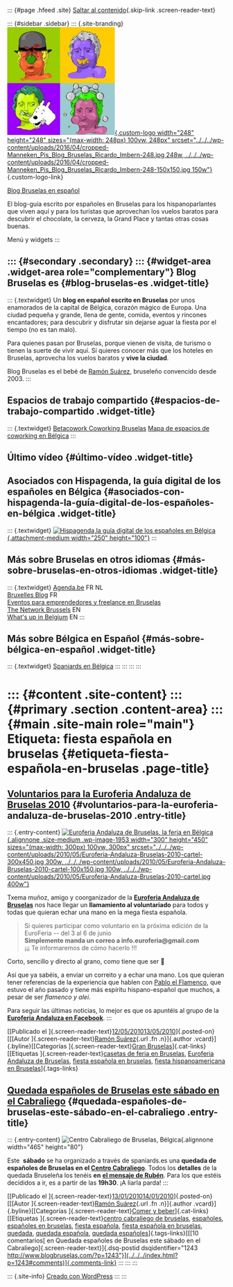 ::: {#page .hfeed .site}
[Saltar al contenido](index.html#content){.skip-link
.screen-reader-text}

::: {#sidebar .sidebar}
::: {.site-branding}
[![](../../../wp-content/uploads/2016/04/cropped-Manneken_Pis_Blog_Bruselas_Ricardo_Imbern-248.jpg){.custom-logo
width="248" height="248" sizes="(max-width: 248px) 100vw, 248px"
srcset="../../../wp-content/uploads/2016/04/cropped-Manneken_Pis_Blog_Bruselas_Ricardo_Imbern-248.jpg 248w, ../../../wp-content/uploads/2016/04/cropped-Manneken_Pis_Blog_Bruselas_Ricardo_Imbern-248-150x150.jpg 150w"}](../../../index.html){.custom-logo-link}

[Blog Bruselas en español](../../../index.html)

El blog-guía escrito por españoles en Bruselas para los hispanoparlantes
que viven aquí y para los turistas que aprovechan los vuelos baratos
para descubrir el chocolate, la cerveza, la Grand Place y tantas otras
cosas buenas.

Menú y widgets
:::

::: {#secondary .secondary}
::: {#widget-area .widget-area role="complementary"}
Blog Bruselas es {#blog-bruselas-es .widget-title}
----------------

::: {.textwidget}
Un **blog en español escrito en Bruselas** por unos enamorados de la
capital de Bélgica, corazón mágico de Europa. Una ciudad pequeña y
grande, llena de gente, comida, eventos y rincones encantadores; para
descubrir y disfrutar sin dejarse aguar la fiesta por el tiempo (no es
tan malo).

Para quienes pasan por Bruselas, porque vienen de visita, de turismo o
tienen la suerte de vivir aquí. Sí quieres conocer más que los hoteles
en Bruselas, aprovecha los vuelos baratos y **vive la ciudad**.

Blog Bruselas es el bebé de [Ramón Suárez](http://www.ramonsuarez.com),
bruseleño convencido desde 2003.
:::

Espacios de trabajo compartido {#espacios-de-trabajo-compartido .widget-title}
------------------------------

::: {.textwidget}
[Betacowork Coworking Bruselas](http://www.betacowork.com) [Mapa de
espacios de coworking en Bélgica](http://coworkingbelgium.com)
:::

Último vídeo {#último-vídeo .widget-title}
------------

Asociados con Hispagenda, la guía digital de los españoles en Bélgica {#asociados-con-hispagenda-la-guía-digital-de-los-españoles-en-bélgica .widget-title}
---------------------------------------------------------------------

::: {.textwidget}
[![Hispagenda,la guía digital de los españoles en
Bélgica](../../../wp-content/uploads/2010/04/Hispagenda-250px.gif "Hispagenda, la guía digital de los españoles en Bélgica"){.attachment-medium
width="250" height="100"}](http://www.hispagenda.com)
:::

Más sobre Bruselas en otros idiomas {#más-sobre-bruselas-en-otros-idiomas .widget-title}
-----------------------------------

::: {.textwidget}
[Agenda.be](http://www.agenda.be) FR NL\
[Bruxelles Blog](http://www.bxlblog.be/) FR\
[Eventos para emprendedores y freelance en
Bruselas](http://www.betacowork.com/events/)\
[The Network
Brussels](http://groups.yahoo.com/group/TheNetworkBrussels/) EN\
[What\'s up in Belgium](http://www.whatsupin.be/) EN
:::

Más sobre Bélgica en Español {#más-sobre-bélgica-en-español .widget-title}
----------------------------

::: {.textwidget}
[Spaniards en Bélgica](http://www.spaniards.es/paises/belgica)
:::
:::
:::
:::

::: {#content .site-content}
::: {#primary .section .content-area}
::: {#main .site-main role="main"}
Etiqueta: fiesta española en bruselas {#etiqueta-fiesta-española-en-bruselas .page-title}
=====================================

[Voluntarios para la Euroferia Andaluza de Bruselas 2010](../../../index.html?p=1952) {#voluntarios-para-la-euroferia-andaluza-de-bruselas-2010 .entry-title}
-------------------------------------------------------------------------------------

::: {.entry-content}
[![Euroferia Andaluza de Bruselas, la feria en
Bélgica](../../../wp-content/uploads/2010/05/Euroferia-Andaluza-Bruselas-2010-cartel-300x450.jpg){.alignnone
.size-medium .wp-image-1953 width="300" height="450"
sizes="(max-width: 300px) 100vw, 300px"
srcset="../../../wp-content/uploads/2010/05/Euroferia-Andaluza-Bruselas-2010-cartel-300x450.jpg 300w, ../../../wp-content/uploads/2010/05/Euroferia-Andaluza-Bruselas-2010-cartel-100x150.jpg 100w, ../../../wp-content/uploads/2010/05/Euroferia-Andaluza-Bruselas-2010-cartel.jpg 400w"}](http://www.euroferia.net/)

Txema muñoz, amigo y coorganizador de la **[Euroferia Andaluza de
Bruselas](http://www.euroferia.net/ "Euroferia Andaluza de Bruselas, la mejor de Bélgica")**
nos hace llegar un **llamamiento al voluntariado** para todos y todas
que quieran echar una mano en la mega fiesta española.

> Si quieres participar como voluntario en la próxima edición de la
> EuroFeria -- del 3 al 6 de junio\
> **Simplemente manda un correo a info.euroferia\@gmail.com**\
> ¡¡¡ Te informaremos de cómo hacerlo !!!

Corto, sencillo y directo al grano, como tiene que ser 🙂

Así que ya sabéis, a enviar un correito y a echar una mano. Los que
quieran tener referencias de la experiencia que hablen con [Pablo el
Flamenco](http://pabloelflamenco.blogspot.com/ "Pablo el flamenco, neerlandés con corazón hispano"),
que estuvo el año pasado y tiene más espíritu hispano-español que
muchos, a pesar de ser *flamenco y alei*.

Para seguir las últimas noticias, lo mejor es que os apuntéis al grupo
de la **[Euroferia Andaluza en
Facebook](http://www.facebook.com/group.php?gid=298500496901 "Euroferia Andaluza de Bruselas en Facebook")**.
:::

[[Publicado el
]{.screen-reader-text}[12/05/201013/05/2010](../../../index.html?p=1952)]{.posted-on}[[[Autor
]{.screen-reader-text}[Ramón
Suárez](../../2010/04/30/index.html?author=2){.url .fn .n}]{.author
.vcard}]{.byline}[[Categorías ]{.screen-reader-text}[Gran
Bruselas](../../category/gran-bruselas/index.html)]{.cat-links}[[Etiquetas
]{.screen-reader-text}[casetas de feria en
Bruselas](../casetas-de-feria-en-bruselas/index.html), [Euroferia
Andaluza de Bruselas](../euroferia-andaluza-de-bruselas/index.html),
[fiesta española en bruselas](index.html), [fiesta hispanoamericana en
Bruselas](../fiesta-hispanoamericana-en-bruselas/index.html)]{.tags-links}

[Quedada españoles de Bruselas este sábado en el Cabraliego](../../../index.html?p=1243) {#quedada-españoles-de-bruselas-este-sábado-en-el-cabraliego .entry-title}
----------------------------------------------------------------------------------------

::: {.entry-content}
![Centro Cabraliego de Bruselas,
Bélgica](http://www.centrocabraliego.net/images/MENU-FOTO_01.jpg "Centro Cabraliego de Bruselas, Bélgica"){.alignnone
width="465" height="80"}

Este  **sábado** se ha organizado a través de spaniards.es una **quedada
de españoles de Bruselas en el [Centro
Cabraliego](http://www.centrocabraliego.net/ "Centro Cabraliego de Bruselas (Asturiano)")**.
Todos los **detalles** de la quedada Bruseleña los tenéis **en** **[el
mensaje de
Rubén](http://www.spaniards.es/foros/2010/01/11/quedada-bruselena-sabado-16-de-enero "Organización de la quedada Bruseleña")**.
Para los que estéis decididos a ir, es a partir de las **19h30**. ¡A
liarla parda!
:::

[[Publicado el
]{.screen-reader-text}[13/01/201014/01/2010](../../../index.html?p=1243)]{.posted-on}[[[Autor
]{.screen-reader-text}[Ramón
Suárez](../../2010/04/30/index.html?author=2){.url .fn .n}]{.author
.vcard}]{.byline}[[Categorías ]{.screen-reader-text}[Comer y
beber](../../category/comer-y-beber/index.html)]{.cat-links}[[Etiquetas
]{.screen-reader-text}[centro cabraliego de
bruselas](../centro-cabraliego-de-bruselas/index.html),
[españoles](../espanoles/index.html), [españoles en
bruselas](../espanoles-en-bruselas/index.html), [fiesta
española](../fiesta-espanola/index.html), [fiesta española en
bruselas](index.html), [quedada](../quedada/index.html), [quedada
española](../quedada-espanola/index.html), [quedada
españoles](../quedada-espanoles/index.html)]{.tags-links}[[[10
comentarios[ en Quedada españoles de Bruselas este sábado en el
Cabraliego]{.screen-reader-text}]{.dsq-postid
dsqidentifier="1243 http://www.blogbruselas.com/?p=1243"}](../../../index.html?p=1243#comments)]{.comments-link}
:::
:::
:::

::: {.site-info}
[Creado con WordPress](https://es.wordpress.org/)
:::
:::
